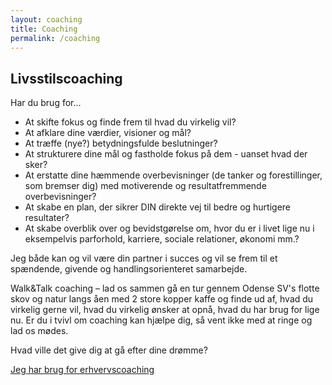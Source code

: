 ```yaml
---
layout: coaching
title: Coaching
permalink: /coaching
---
```


## Livsstilscoaching

Har du brug for...

- At skifte fokus og finde frem til hvad du virkelig vil?
- At afklare dine værdier, visioner og mål?
- At træffe (nye?) betydningsfulde beslutninger?
- At strukturere dine mål og fastholde fokus på dem - uanset hvad der sker?
- At erstatte dine hæmmende overbevisninger (de tanker og forestillinger, som bremser dig) med motiverende og resultatfremmende overbevisninger?
- At skabe en plan, der sikrer DIN direkte vej til bedre og hurtigere resultater?
- At skabe overblik over og bevidstgørelse om, hvor du er i livet lige nu i eksempelvis parforhold, karriere, sociale relationer, økonomi mm.?

Jeg både kan og vil være din partner i succes og vil se frem til et spændende, givende og handlingsorienteret samarbejde.

Walk&Talk coaching – lad os sammen gå en tur gennem Odense SV's flotte skov og natur langs åen med 2 store kopper kaffe og finde ud af, hvad du virkelig gerne vil, hvad du virkelig ønsker at opnå, hvad du har brug for lige nu. Er du i tvivl om coaching kan hjælpe dig, så vent ikke med at ringe og lad os mødes.

Hvad ville det give dig at gå efter dine drømme?

[Jeg har brug for erhvervscoaching](/erhvervscoaching)
